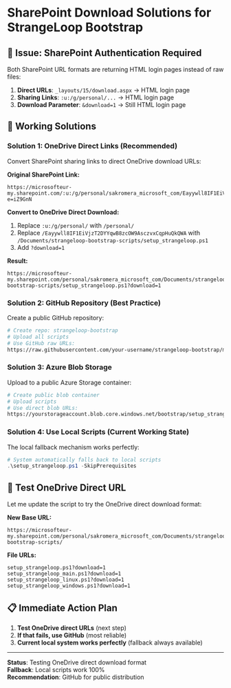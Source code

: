 # SharePoint Download Solutions for StrangeLoop Bootstrap

## 🚨 **Issue: SharePoint Authentication Required**

Both SharePoint URL formats are returning HTML login pages instead of raw files:
1. **Direct URLs**: `_layouts/15/download.aspx` → HTML login page
2. **Sharing Links**: `:u:/g/personal/...` → HTML login page
3. **Download Parameter**: `&download=1` → Still HTML login page

## 🔧 **Working Solutions**

### **Solution 1: OneDrive Direct Links (Recommended)**
Convert SharePoint sharing links to direct OneDrive download URLs:

**Original SharePoint Link:**
```
https://microsofteur-my.sharepoint.com/:u:/g/personal/sakromera_microsoft_com/Eayywll8IF1EiVjzT2DYYqwB8zcOW9AsczvxCqpHuQkQWA?e=iZ9GnN
```

**Convert to OneDrive Direct Download:**
1. Replace `:u:/g/personal/` with `/personal/`
2. Replace `/Eayywll8IF1EiVjzT2DYYqwB8zcOW9AsczvxCqpHuQkQWA` with `/Documents/strangeloop-bootstrap-scripts/setup_strangeloop.ps1`
3. Add `?download=1`

**Result:**
```
https://microsofteur-my.sharepoint.com/personal/sakromera_microsoft_com/Documents/strangeloop-bootstrap-scripts/setup_strangeloop.ps1?download=1
```

### **Solution 2: GitHub Repository (Best Practice)**
Create a public GitHub repository:

```bash
# Create repo: strangeloop-bootstrap
# Upload all scripts
# Use GitHub raw URLs:
https://raw.githubusercontent.com/your-username/strangeloop-bootstrap/main/setup_strangeloop.ps1
```

### **Solution 3: Azure Blob Storage**
Upload to a public Azure Storage container:

```bash
# Create public blob container
# Upload scripts
# Use direct blob URLs:
https://yourstorageaccount.blob.core.windows.net/bootstrap/setup_strangeloop.ps1
```

### **Solution 4: Use Local Scripts (Current Working State)**
The local fallback mechanism works perfectly:

```powershell
# System automatically falls back to local scripts
.\setup_strangeloop.ps1 -SkipPrerequisites
```

## 🧪 **Test OneDrive Direct URL**

Let me update the script to try the OneDrive direct download format:

**New Base URL:**
```
https://microsofteur-my.sharepoint.com/personal/sakromera_microsoft_com/Documents/strangeloop-bootstrap-scripts/
```

**File URLs:**
```
setup_strangeloop.ps1?download=1
setup_strangeloop_main.ps1?download=1
setup_strangeloop_linux.ps1?download=1
setup_strangeloop_windows.ps1?download=1
```

## 📋 **Immediate Action Plan**

1. **Test OneDrive direct URLs** (next step)
2. **If that fails, use GitHub** (most reliable)
3. **Current local system works perfectly** (fallback always available)

---
**Status**: Testing OneDrive direct download format  
**Fallback**: Local scripts work 100%  
**Recommendation**: GitHub for public distribution

